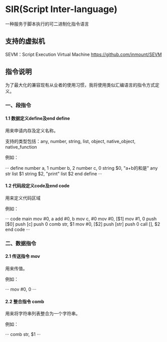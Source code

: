 # SIR(Script Inter-language) 

一种服务于脚本执行的可二进制化指令语言

## 支持的虚拟机

SEVM：Script Execution Virtual Machine <https://github.com/inmount/SEVM>

## 指令说明

为了最大化的兼容现有从业者的使用习惯，我将使用类似汇编语言的指令方式定义。

### 一、段指令

#### 1.1 数据定义define及end define

用来申请内存及定义名称。

支持的类型包括：any, number, string, list, object, native_object, native_function

例如：

···
define
    number a, 1
    number b, 2
    number c, 0
    string $0, "a+b的和是"
    any str
    list $1
    string $2, "print"
    list $2
end define
···

#### 1.2 代码段定义code及end code

用来定义代码区域

例如：

···
code main
    mov #0, a
    add #0, b
    mov c, #0
    mov #0, [$1]
    mov #1, 0
    push [$0]
    push [c]
    push 0
    comb str, $1
    mov #0, [$2]
    push [str]
    push 0
    call [], $2
end code
···

### 二、数据指令

#### 2.1 传送指令 mov

用来传值。

例如：

···
mov #0, 0
···

#### 2.2 整合指令 comb

用来将字符串列表整合为一个字符串。

例如：

···
comb str, $1
···
